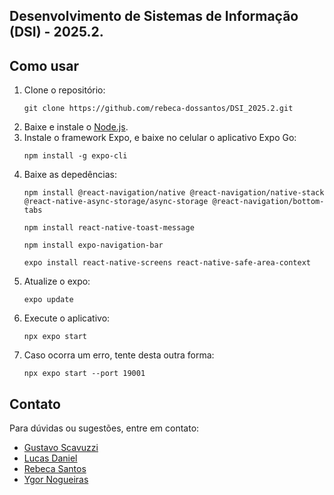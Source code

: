 ## Desenvolvimento de Sistemas de Informação (DSI) - 2025.2.

## Como usar

1. Clone o repositório:
    ```
    git clone https://github.com/rebeca-dossantos/DSI_2025.2.git
    ```
2. Baixe e instale o [Node.js](https://nodejs.org/pt).
3. Instale o framework Expo, e baixe no celular o aplicativo Expo Go:
    ```
    npm install -g expo-cli
    ```
4. Baixe as depedências:
    ```
    npm install @react-navigation/native @react-navigation/native-stack @react-native-async-storage/async-storage @react-navigation/bottom-tabs
    
    npm install react-native-toast-message

    npm install expo-navigation-bar
    
    expo install react-native-screens react-native-safe-area-context
    
    ```
5. Atualize o expo:
    ```
    expo update
    ```
6. Execute o aplicativo:
    ```
    npx expo start
    ```
7. Caso ocorra um erro, tente desta outra forma:
    ```
    npx expo start --port 19001
    ```

## Contato

Para dúvidas ou sugestões, entre em contato:

- [Gustavo Scavuzzi](mailto:gustavo.scavuzzi@ufrpe.br)
- [Lucas Daniel](mailto:lucas.danielmelo@ufrpe.br)
- [Rebeca Santos](mailto:rebeca.freitassantos@ufrpe.br)
- [Ygor Nogueiras](mailto:ygor.fmnogueiras@ufrpe.br)
